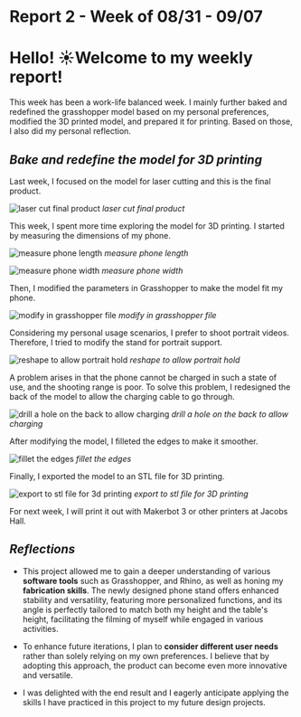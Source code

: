# Report 2 - Week of 08/31 - 09/07

# Hello! ☀️Welcome to my weekly report!

This week has been a work-life balanced week. I mainly further baked and redefined the grasshopper model based on my personal preferences, modified the 3D printed model, and prepared it for printing. Based on those, I also did my personal reflection.

## *Bake and redefine the model for 3D printing*

Last week, I focused on the model for laser cutting and this is the final product.

![laser cut final product](https://github.com/Berkeley-MDes/tdf-fa23-Yukihan528/blob/main/weekly%20report/Report%202%20-%20Week%20of%2008%2031%20-%2009%2007/laser%20cut%20final%20product.JPG)
_laser cut final product_

This week, I spent more time exploring the model for 3D printing. I started by measuring the dimensions of my phone.

![measure phone length](https://github.com/Berkeley-MDes/tdf-fa23-Yukihan528/blob/main/weekly%20report/Report%202%20-%20Week%20of%2008%2031%20-%2009%2007/measure%20phone%20length.JPG)
_measure phone length_

![measure phone width](https://github.com/Berkeley-MDes/tdf-fa23-Yukihan528/blob/main/weekly%20report/Report%202%20-%20Week%20of%2008%2031%20-%2009%2007/measure%20phone%20width.JPG)
_measure phone width_

Then, I modified the parameters in Grasshopper to make the model fit my phone.

![modify in grasshopper file](https://github.com/Berkeley-MDes/tdf-fa23-Yukihan528/blob/main/weekly%20report/Report%202%20-%20Week%20of%2008%2031%20-%2009%2007/modify%20in%20grasshopper%20file.png)
_modify in grasshopper file_

Considering my personal usage scenarios, I prefer to shoot portrait videos. Therefore, I tried to modify the stand for portrait support.

![reshape to allow portrait hold](https://github.com/Berkeley-MDes/tdf-fa23-Yukihan528/blob/main/weekly%20report/Report%202%20-%20Week%20of%2008%2031%20-%2009%2007/reshape%20to%20alow%20portrait%20hold.png)
_reshape to allow portrait hold_

A problem arises in that the phone cannot be charged in such a state of use, and the shooting range is poor. To solve this problem, I redesigned the back of the model to allow the charging cable to go through.

![drill a hole on the back to allow charging](https://github.com/Berkeley-MDes/tdf-fa23-Yukihan528/blob/main/weekly%20report/Report%202%20-%20Week%20of%2008%2031%20-%2009%2007/drill%20a%20hole%20on%20the%20back%20to%20allow%20charging.png)
_drill a hole on the back to allow charging_

After modifying the model, I filleted the edges to make it smoother.

![fillet the edges](https://github.com/Berkeley-MDes/tdf-fa23-Yukihan528/blob/main/weekly%20report/Report%202%20-%20Week%20of%2008%2031%20-%2009%2007/fillet%20the%20edges.png)
_fillet the edges_

Finally, I exported the model to an STL file for 3D printing.

![export to stl file for 3d printing](https://github.com/Berkeley-MDes/tdf-fa23-Yukihan528/blob/main/weekly%20report/Report%202%20-%20Week%20of%2008%2031%20-%2009%2007/export%20to%20stl%20file%20for%203d%20printing.png)
_export to stl file for 3D printing_

For next week, I will print it out with Makerbot 3 or other printers at Jacobs Hall.

## *Reflections*

- This project allowed me to gain a deeper understanding of various **software tools** such as Grasshopper, and Rhino, as well as honing my **fabrication skills**. The newly designed phone stand offers enhanced stability and versatility, featuring more personalized functions, and its angle is perfectly tailored to match both my height and the table's height, facilitating the filming of myself while engaged in various activities.

- To enhance future iterations, I plan to **consider different user needs** rather than solely relying on my own preferences. I believe that by adopting this approach, the product can become even more innovative and versatile.

- I was delighted with the end result and I eagerly anticipate applying the skills I have practiced in this project to my future design projects.

